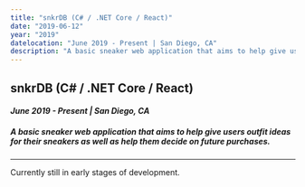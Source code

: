 ```yaml
---
title: "snkrDB (C# / .NET Core / React)"
date: "2019-06-12"
year: "2019"
datelocation: "June 2019 - Present | San Diego, CA"
description: "A basic sneaker web application that aims to help give users outfit ideas for their sneakers as well as help them decide on future purchases."
---
```


## snkrDB (C# / .NET Core / React)
#### *June 2019 - Present | San Diego, CA*
##### A basic sneaker web application that aims to help give users outfit ideas for their sneakers as well as help them decide on future purchases.


---

Currently still in early stages of development. 
